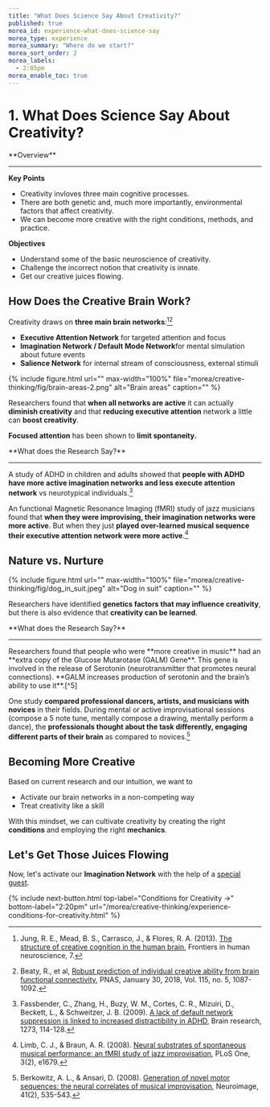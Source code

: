 ```yaml
---
title: "What Does Science Say About Creativity?"
published: true
morea_id: experience-what-does-science-say
morea_type: experience
morea_summary: "Where do we start?"
morea_sort_order: 2
morea_labels:
  - 2:05pm
morea_enable_toc: true
---
```


# 1. What Does Science Say About Creativity?

<div class="alert alert-success mt-3" role="alert" markdown="1">
<i class="fa-solid fa-globe fa-xl"></i> **Overview**
<hr/>

**Key Points**
  * Creativity invloves three main cognitive processes.
  * There are both genetic and, much more importantly, environmental factors that affect creativity.
  * We can become more creative with the right conditions, methods, and practice.

**Objectives**
  * Understand some of the basic neuroscience of creativity.
  * Challenge the incorrect notion that creativity is innate.
  * Get our creative juices flowing.
</div>


## How Does the Creative Brain Work?

Creativity draws on **three main brain networks**:[^1][^2]

[^1]: Jung, R. E., Mead, B. S., Carrasco, J., & Flores, R. A. (2013). [The structure of creative cognition in the human brain](https://doi.org/10.3389/fnhum.2013.00330), Frontiers in human neuroscience, 7.

[^2]: Beaty, R., et al, [Robust prediction of individual creative ability from brain functional connectivity](https://www.pnas.org/doi/pdf/10.1073/pnas.1713532115), PNAS, January 30, 2018, Vol. 115, no. 5, 1087-1092.

* **Executive Attention Network** for targeted attention and focus
* **Imagination Network / Default Mode Network**for mental simulation about future events
* **Salience Network** for internal stream of consciousness, external stimuli

{% include figure.html url="" max-width="100%" file="morea/creative-thinking/fig/brain-areas-2.png" alt="Brain areas" caption="" %}

Researchers found that **when all networks are active** it can actually **diminish creativity** and that **reducing executive attention** network a little can **boost creativity**.

**Focused attention** has been shown to **limit spontaneity.**

<div class="alert alert-info" role="alert" markdown="1">
<i class="fa-solid fa-book fa-xl"></i> **What does the Research Say?**
<hr/>

A study of ADHD in children and adults showed that **people with ADHD have more active imagination networks and less execute attention network** vs neurotypical individuals.[^3]

An functional Magnetic Resonance Imaging (fMRI) study of jazz musicians found that **when they were improvising, their imagination networks were more active**. But when they just **played over-learned musical sequence their executive attention network were more active**.[^4]
</div>

[^3]: Fassbender, C., Zhang, H., Buzy, W. M., Cortes, C. R., Mizuiri, D., Beckett, L., & Schweitzer, J. B. (2009). [A lack of default network suppression is linked to increased distractibility in ADHD](https://pubmed.ncbi.nlm.nih.gov/19281801/), Brain research, 1273, 114-128.

[^4]: Limb, C. J., & Braun, A. R. (2008). [Neural substrates of spontaneous musical performance: an fMRI study of jazz improvisation](https://journals.plos.org/plosone/article?id=10.1371/journal.pone.0001679), PLoS One, 3(2), e1679.

## Nature vs. Nurture

{% include figure.html url="" max-width="100%" file="morea/creative-thinking/fig/dog_in_suit.jpeg" alt="Dog in suit" caption="" %}

Researchers have identified **genetics factors that may influence creativity**, but there is also evidence that **creativity can be learned**.

<div class="alert alert-info" role="alert" markdown="1">
<i class="fa-solid fa-book fa-xl"></i> **What does the Research Say?**
<hr/>
Researchers found that people who were **more creative in music** had an **extra copy of the Glucose Mutarotase (GALM) Gene**. This gene is involved in the release of Serotonin (neurotransmitter that promotes neural connections). **GALM increases production of serotonin and the brain’s ability to use it**.[^5]

One study **compared professional dancers, artists, and musicians with novices** in their fields. During mental or active improvisational sessions (compose a 5 note tune, mentally compose a drawing, mentally perform a dance), the **professionals thought about the task differently, engaging different parts of their brain** as compared to novices.[^6]


</div>

[^5]: Ukkola-Vuoti, L., Kanduri, C., Oikkonen, J., Buck, G., Blancher, C., Raijas, P., ... & Järvelä, I. (2013). [Genome-wide copy number variation analysis in extended families and unrelated individuals characterized for musical aptitude and creativity in music](https://pubmed.ncbi.nlm.nih.gov/23460800/), PLoS One, 8(2), e56356.

[^6]: Berkowitz, A. L., & Ansari, D. (2008). [Generation of novel motor sequences: the neural correlates of musical improvisation](https://pubmed.ncbi.nlm.nih.gov/18420426/), Neuroimage, 41(2), 535-543.


## Becoming More Creative

Based on current research and our intuition, we want to
* Activate our brain networks in a non-competing way
* Treat creativity like a skill

With this mindset, we can cultivate creativity by creating the right **conditions** and employing the right **mechanics**.

## Let's Get Those Juices Flowing

Now, let's activate our **Imagination Network** with the help of a [special guest](https://openai.com/blog/chatgpt).

{% include next-button.html
  top-label="Conditions for Creativity ->"
  bottom-label="2:20pm"
  url="/morea/creative-thinking/experience-conditions-for-creativity.html" %}
